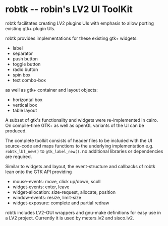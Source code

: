 robtk -- robin's LV2 UI ToolKit
===============================

robtk facilitates creating LV2 plugins UIs with emphasis to
allow porting existing gtk+ plugin UIs.

robtk provides implementations for these existing gtk+ widgets:

*   label
*   separator
*   push button
*   toggle button
*   radio button
*   spin box
*   text combo-box

as well as gtk+ container and layout objects:

*   horizontal box
*   vertical box
*   table layout

A subset of gtk's functionality and widgets were re-implemented in cairo.
On compile-time GTK+ as well as openGL variants of the UI can be produced.

The complete toolkit consists of header files to be included with
the UI source-code and maps functions to the underlying implementation
e.g. `robtk_lbl_new()` to `gtk_label_new()`.
no additional libraries or dependencies are required.

Similar to widgets and layout, the event-structure and callbacks of robtk
lean onto the GTK API providing

*   mouse-events: move, click up/down, scoll
*   widget-events: enter, leave
*   widget-allocation: size-request, allocate, position
*   window-events: resize, limit-size
*   widget-exposure: complete and partial redraw

robtk includes LV2-GUI wrappers and gnu-make definitions for easy use 
in a LV2 project. Currently it is used by meters.lv2 and sisco.lv2.
